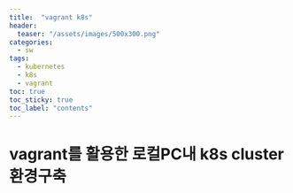 ```yaml
---
title:  "vagrant k8s"
header:
  teaser: "/assets/images/500x300.png"
categories: 
  - sw
tags:
  - kubernetes
  - k8s
  - vagrant
toc: true
toc_sticky: true
toc_label: "contents"
---
```



vagrant를 활용한 로컬PC내 k8s cluster환경구축
=================================================